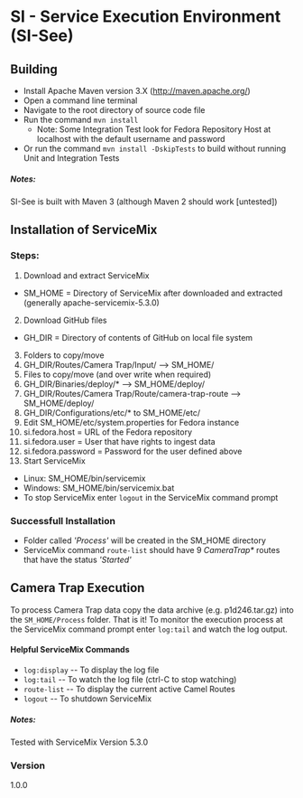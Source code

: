 # SI - Service Execution Environment (SI-See)

## Building 
- Install Apache Maven version 3.X (http://maven.apache.org/)
- Open a command line terminal
- Navigate to the root directory of source code file
- Run the command `mvn install`
    - Note: Some Integration Test look for Fedora Repository Host at localhost with the default username and password
- Or run the command `mvn install -DskipTests` to build without running Unit and Integration Tests    

##### Notes: 
SI-See is built with Maven 3 (although Maven 2 should work [untested])

## Installation of ServiceMix

### Steps:
1. Download and extract ServiceMix
 - SM_HOME = Directory of ServiceMix after downloaded and extracted (generally apache-servicemix-5.3.0)
2. Download GitHub files
  - GH_DIR = Directory of contents of GitHub on local file system
3. Folders to copy/move
  1. GH_DIR/Routes/Camera Trap/Input/ --> SM_HOME/
4. Files to copy/move (and over write when required)
  1. GH_DIR/Binaries/deploy/* --> SM_HOME/deploy/
  2. GH_DIR/Routes/Camera Trap/Route/camera-trap-route --> SM_HOME/deploy/
  3. GH_DIR/Configurations/etc/* to SM_HOME/etc/
5. Edit SM_HOME/etc/system.properties for Fedora instance
  1. si.fedora.host = URL of the Fedora repository
  2. si.fedora.user = User that have rights to ingest data
  3. si.fedora.password = Password for the user defined above
6. Start ServiceMix
  - Linux: SM_HOME/bin/servicemix 
  - Windows: SM_HOME/bin/servicemix.bat
- To stop ServiceMix enter `logout` in the ServiceMix command prompt

### Successfull Installation
- Folder called _'Process'_ will be created in the SM_HOME directory
- ServiceMix command `route-list` should have 9 _CameraTrap*_ routes that have the status _'Started'_

## Camera Trap Execution
To process Camera Trap data copy the data archive (e.g. p1d246.tar.gz) into the `SM_HOME/Process` folder. That is it! To monitor the execution process at the ServiceMix command prompt enter `log:tail` and watch the log output.

#### Helpful ServiceMix Commands
- `log:display` -- To display the log file
- `log:tail` -- To watch the log file (ctrl-C to stop watching)
- `route-list` -- To display the current active Camel Routes
- `logout` -- To shutdown ServiceMix

##### Notes: 
Tested with ServiceMix Version 5.3.0

### Version
1.0.0